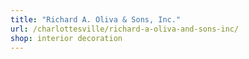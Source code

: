 ```yaml
---
title: "Richard A. Oliva & Sons, Inc."
url: /charlottesville/richard-a-oliva-and-sons-inc/
shop: interior decoration
---
```

